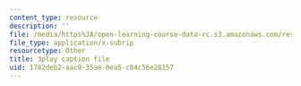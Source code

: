 ```yaml
---
content_type: resource
description: ''
file: /media/https%3A/open-learning-course-data-rc.s3.amazonaws.com/res-21g-001-the-user-friendly-classroom-fall-2020/1782deb2aac935ae0ea5c04c56e28157_EGvqg0vUBmU.srt
file_type: application/x-subrip
resourcetype: Other
title: 3play caption file
uid: 1782deb2-aac9-35ae-0ea5-c04c56e28157
---
```

